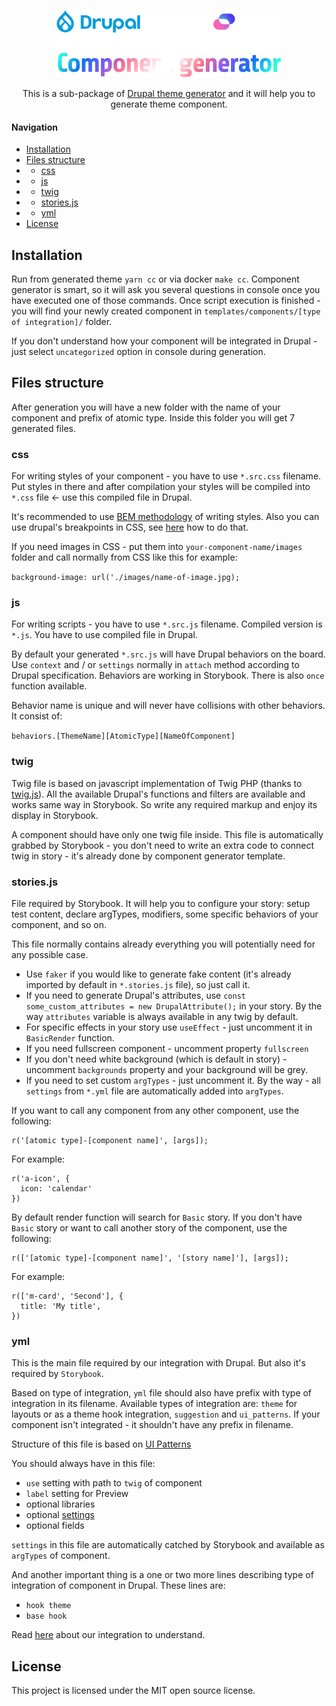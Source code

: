 <p align="center">
  <picture>
    <source media="(prefers-color-scheme: dark)" srcset="https://raw.githubusercontent.com/skilld-labs/drupal-component-generator/logo/dark.svg">
    <source media="(prefers-color-scheme: light)" srcset="https://raw.githubusercontent.com/skilld-labs/drupal-component-generator/logo/light.svg">
    <img alt="Tailwind CSS" src="https://raw.githubusercontent.com/skilld-labs/drupal-component-generator/logo/logo-dark.svg" width="360" height="108" style="max-width: 100%;">
  </picture>
</p>
<p align="center">
  This is a sub-package of <a href="https://www.npmjs.com/package/@skilld/drupal-theme-generator">Drupal theme generator</a> and it will help you to generate theme component.
</p>

#### Navigation
- [Installation](#installation)
- [Files structure](#files-structure)
- - [css](#css)
- - [js](#js)
- - [twig](#twig)
- - [stories.js](#storiesjs)
- - [yml](#yml)
- [License](#license)

## Installation

Run from generated theme `yarn cc` or via docker `make cc`. Component generator is smart, so it will ask you several questions in console
once you have executed one of those commands. Once script execution is finished - you will find your newly created component in
`templates/components/[type of integration]/` folder.

If you don't understand how your component will be integrated in Drupal - just select `uncategorized` option in console during
generation.

## Files structure

After generation you will have a new folder with the name of your component and prefix of atomic type. Inside this folder you will
get 7 generated files.

### css

For writing styles of your component - you have to use `*.src.css` filename. Put styles in there and after compilation your styles
will be compiled into `*.css` file <- use this compiled file in Drupal.

It's recommended to use [BEM methodology](https://getbem.com/naming/) of writing styles. Also you can use drupal's breakpoints in CSS,
see [here](https://www.npmjs.com/package/@skilld/drupal-theme-generator#drupals-breakpoints-in-css-and-js) how to do that.

If you need images in CSS - put them into `your-component-name/images` folder and call normally from CSS like this for example:

`background-image: url('./images/name-of-image.jpg);`

### js

For writing scripts - you have to use `*.src.js` filename. Compiled version is `*.js`. You have to use compiled file in Drupal.

By default your generated `*.src.js` will have Drupal behaviors on the board. Use `context` and / or `settings` normally in `attach` method
according to Drupal specification. Behaviors are working in Storybook. There is also `once` function available.

Behavior name is unique and will never have collisions with other behaviors. It consist of:

`behaviors.[ThemeName][AtomicType][NameOfComponent]`

### twig

Twig file is based on javascript implementation of Twig PHP (thanks to [twig.js](https://www.npmjs.com/package/twig)).
All the available Drupal's functions and filters are available and works same way in Storybook. So write 
any required markup and enjoy its display in Storybook.

A component should have only one twig file inside. This file is automatically grabbed by Storybook - you don't need to write
an extra code to connect twig in story - it's already done by component generator template.

### stories.js

File required by Storybook. It will help you to configure your story: setup test content, declare argTypes, modifiers,
some specific behaviors of your component, and so on.

This file normally contains already everything you will potentially need for any possible case.

- Use `faker` if you would like to generate fake content (it's already imported by default in `*.stories.js` file), so just call it.
- If you need to generate Drupal's attributes, use `const some_custom_attributes = new DrupalAttribute();` in your story. By the way
`attributes` variable is always available in any twig by default.
- For specific effects in your story use `useEffect` - just uncomment it in `BasicRender` function.
- If you need fullscreen component - uncomment property `fullscreen`
- If you don't need white background (which is default in story) - uncomment `backgrounds` property and your background will be grey.
- If you need to set custom `argTypes` - just uncomment it. By the way - all `settings` from `*.yml` file are automatically
added into `argTypes`.

If you want to call any component from any other component, use the following:

```
r('[atomic type]-[component name]', [args]);
```

For example: 

```
r('a-icon', {
  icon: 'calendar'
})
```

By default render function will search for `Basic` story. If you don't have `Basic` story or want to call
another story of the component, use the following:

```
r(['[atomic type]-[component name]', '[story name]'], [args]);
```

For example:

```
r(['m-card', 'Second'], {
  title: 'My title',
})
```
 
### yml

This is the main file required by our integration with Drupal. But also it's required by `Storybook`.

Based on type of integration, `yml` file should also have prefix with type of integration in its filename. Available types of integration are: `theme` for layouts or as a theme hook integration, 
`suggestion` and `ui_patterns`. If your component isn't integrated - it shouldn't have any prefix in filename.

Structure of this file is based on [UI Patterns](https://ui-patterns.readthedocs.io/en/8.x-1.x/content/patterns-definition.html)

You should always have in this file:
- `use` setting with path to `twig` of component
- `label` setting for Preview
- optional libraries
- optional [settings](https://www.drupal.org/project/ui_patterns_settings)
- optional fields

`settings` in this file are automatically catched by Storybook and available as `argTypes` of component.

And another important thing is a one or two more lines describing type of integration of component in Drupal. These lines are:
- `hook theme`
- `base hook`

Read [here](https://www.drupal.org/project/component_connector) about our integration to understand.

## License

This project is licensed under the MIT open source license.

